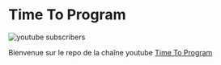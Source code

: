 # Time To Program

![youtube subscribers](https://img.shields.io/badge/dynamic/json?color=red&label=subscribers&query=%24.items.0.statistics.subscriberCount&url=https%3A%2F%2Fwww.googleapis.com%2Fyoutube%2Fv3%2Fchannels%3Fpart%3Dstatistics%26id%3DUC-9PyPL21WQWisquSQIqGmQ%26key%3DAIzaSyAhW36CjA1J0oa85MPmrTa9oAeYCGuPWZQ)

Bienvenue sur le repo de la chaîne youtube [Time To Program](https://www.youtube.com/channel/UC-9PyPL21WQWisquSQIqGmQ/)
